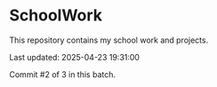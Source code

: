 # SchoolWork

This repository contains my school work and projects.

Last updated: 2025-04-23 19:31:00

Commit #2 of 3 in this batch.